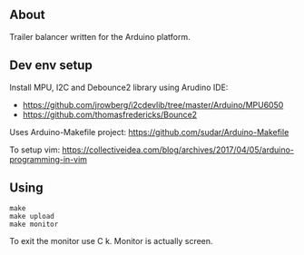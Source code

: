## About

Trailer balancer written for the Arduino platform.

## Dev env setup

Install MPU, I2C and Debounce2 library using Arudino IDE:

* https://github.com/jrowberg/i2cdevlib/tree/master/Arduino/MPU6050
* https://github.com/thomasfredericks/Bounce2

Uses Arduino-Makefile project:
https://github.com/sudar/Arduino-Makefile

To setup vim:
https://collectiveidea.com/blog/archives/2017/04/05/arduino-programming-in-vim

## Using

```
make
make upload
make monitor
```

To exit the monitor use C k. Monitor is actually screen.

